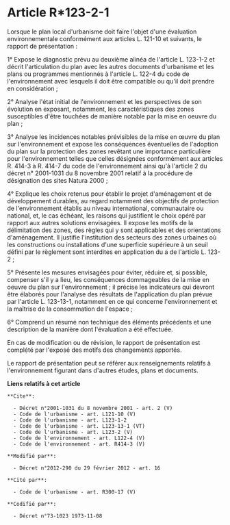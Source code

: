 # Article R*123-2-1

Lorsque le plan local d'urbanisme doit faire l'objet d'une évaluation environnementale conformément aux articles L. 121-10 et
suivants, le rapport de présentation : 

1° Expose le diagnostic prévu au deuxième alinéa de l'article L. 123-1-2 et décrit l'articulation du plan avec les autres
documents d'urbanisme et les plans ou programmes mentionnés à l'article L. 122-4 du code de l'environnement avec lesquels il
doit être compatible ou qu'il doit prendre en considération ; 

2° Analyse l'état initial de l'environnement et les perspectives de son évolution en exposant, notamment, les
caractéristiques des zones susceptibles d'être touchées de manière notable par la mise en oeuvre du plan ; 

3° Analyse les incidences notables prévisibles de la mise en œuvre du plan sur l'environnement et expose les conséquences
éventuelles de l'adoption du plan sur la protection des zones revêtant une importance particulière pour l'environnement
telles que celles désignées conformément aux articles R. 414-3 à R. 414-7 du code de l'environnement ainsi qu'à l'article 2
du décret n° 2001-1031 du 8 novembre 2001 relatif à la procédure de désignation des sites Natura 2000 ; 

4° Explique les choix retenus pour établir le projet d'aménagement et de développement durables, au regard notamment des
objectifs de protection de l'environnement établis au niveau international, communautaire ou national, et, le cas échéant,
les raisons qui justifient le choix opéré par rapport aux autres solutions envisagées. Il expose les motifs de la
délimitation des zones, des règles qui y sont applicables et des orientations d'aménagement. Il justifie l'institution des
secteurs des zones urbaines où les constructions ou installations d'une superficie supérieure à un seuil défini par le
règlement sont interdites en application du a de l'article L. 123-2 ; 

5° Présente les mesures envisagées pour éviter, réduire et, si possible, compenser s'il y a lieu, les conséquences
dommageables de la mise en oeuvre du plan sur l'environnement ; il précise les indicateurs qui devront être élaborés pour
l'analyse des résultats de l'application du plan prévue par l'article L. 123-13-1, notamment en ce qui concerne
l'environnement et la maîtrise de la consommation de l'espace ; 

6° Comprend un résumé non technique des éléments précédents et une description de la manière dont l'évaluation a été
effectuée. 

En cas de modification ou de révision, le rapport de présentation est complété par l'exposé des motifs des changements
apportés. 

Le rapport de présentation peut se référer aux renseignements relatifs à l'environnement figurant dans d'autres études, plans
et documents.

**Liens relatifs à cet article**

	**Cite**:

	  - Décret n°2001-1031 du 8 novembre 2001 - art. 2 (V)
	  - Code de l'urbanisme - art. L121-10 (V)
	  - Code de l'urbanisme - art. L123-1-2
	  - Code de l'urbanisme - art. L123-13-1 (VT)
	  - Code de l'urbanisme - art. L123-2 (V)
	  - Code de l'environnement - art. L122-4 (V)
	  - Code de l'environnement - art. R414-3 (V)

	**Modifié par**:

	  - Décret n°2012-290 du 29 février 2012 - art. 16

	**Cité par**:

	  - Code de l'urbanisme - art. R300-17 (V)

	**Codifié par**:

	  - Décret n°73-1023 1973-11-08
